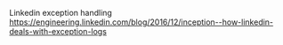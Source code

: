 Linkedin exception handling
https://engineering.linkedin.com/blog/2016/12/inception--how-linkedin-deals-with-exception-logs
